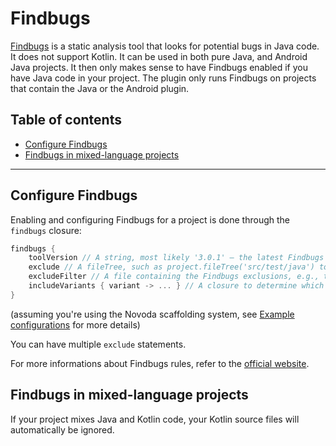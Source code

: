 # Findbugs
[Findbugs](http://findbugs.sourceforge.net/) is a static analysis tool that looks for potential bugs in Java code. It does not support Kotlin.
It can be used in both pure Java, and Android Java projects. It then only makes sense to have Findbugs enabled if you have Java code in your project.
The plugin only runs Findbugs on projects that contain the Java or the Android plugin.

## Table of contents
 * [Configure Findbugs](#configure-findbugs)
 * [Findbugs in mixed-language projects](#findbugs-in-mixed-language-projects)

---

## Configure Findbugs
Enabling and configuring Findbugs for a project is done through the `findbugs` closure:

```gradle
findbugs {
    toolVersion // A string, most likely '3.0.1' — the latest Findbugs release (for a long time)
    exclude // A fileTree, such as project.fileTree('src/test/java') to exclude Java unit tests
    excludeFilter // A file containing the Findbugs exclusions, e.g., teamPropsFile('static-analysis/findbugs-excludes.xml')
    includeVariants { variant -> ... } // A closure to determine which variants (for Android) to include
}
```

(assuming you're using the Novoda scaffolding system, see [Example configurations](#example-configurations) for more details)

You can have multiple `exclude` statements.

For more informations about Findbugs rules, refer to the [official website](http://findbugs.sourceforge.net/bugDescriptions.html).

## Findbugs in mixed-language projects
If your project mixes Java and Kotlin code, your Kotlin source files will automatically be ignored.
